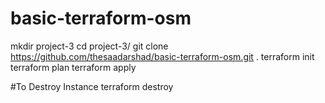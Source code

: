 # basic-terraform-osm


  mkdir project-3
  cd project-3/
  git clone https://github.com/thesaadarshad/basic-terraform-osm.git .
  terraform init
  terraform plan
  terraform apply
  
  #To Destroy Instance
  terraform destroy
